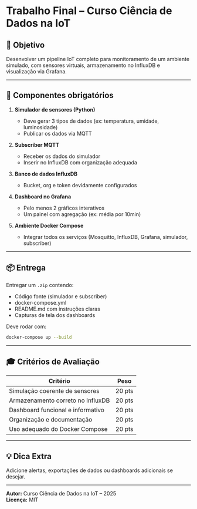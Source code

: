 # Trabalho Final – Curso Ciência de Dados na IoT

## 🎯 Objetivo

Desenvolver um pipeline IoT completo para monitoramento de um ambiente simulado, com sensores virtuais, armazenamento no InfluxDB e visualização via Grafana.

---

## 🧩 Componentes obrigatórios

1. **Simulador de sensores (Python)**
   - Deve gerar 3 tipos de dados (ex: temperatura, umidade, luminosidade)
   - Publicar os dados via MQTT

2. **Subscriber MQTT**
   - Receber os dados do simulador
   - Inserir no InfluxDB com organização adequada

3. **Banco de dados InfluxDB**
   - Bucket, org e token devidamente configurados

4. **Dashboard no Grafana**
   - Pelo menos 2 gráficos interativos
   - Um painel com agregação (ex: média por 10min)

5. **Ambiente Docker Compose**
   - Integrar todos os serviços (Mosquitto, InfluxDB, Grafana, simulador, subscriber)

---

## 📦 Entrega

Entregar um `.zip` contendo:

- Código fonte (simulador e subscriber)
- docker-compose.yml
- README.md com instruções claras
- Capturas de tela dos dashboards

Deve rodar com:

```bash
docker-compose up --build
```

---

## 🎓 Critérios de Avaliação

| Critério                          | Peso  |
|----------------------------------|-------|
| Simulação coerente de sensores   | 20 pts|
| Armazenamento correto no InfluxDB| 20 pts|
| Dashboard funcional e informativo| 20 pts|
| Organização e documentação       | 20 pts|
| Uso adequado do Docker Compose   | 20 pts|

---

## 💡 Dica Extra

Adicione alertas, exportações de dados ou dashboards adicionais se desejar.

---

**Autor:** Curso Ciência de Dados na IoT – 2025  
**Licença:** MIT